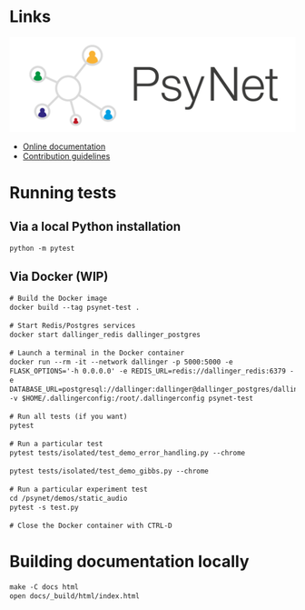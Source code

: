# Links

![Logo](psynet/resources/logo.svg)

- [Online documentation](https://computational-audition-lab.gitlab.io/psynet/)
- [Contribution guidelines](https://computational-audition-lab.gitlab.io/psynet/developer/basic_workflow.html)

# Running tests

## Via a local Python installation

```
python -m pytest
```

## Via Docker (WIP)

```
# Build the Docker image
docker build --tag psynet-test .

# Start Redis/Postgres services
docker start dallinger_redis dallinger_postgres

# Launch a terminal in the Docker container
docker run --rm -it --network dallinger -p 5000:5000 -e FLASK_OPTIONS='-h 0.0.0.0' -e REDIS_URL=redis://dallinger_redis:6379 -e DATABASE_URL=postgresql://dallinger:dallinger@dallinger_postgres/dallinger -v $HOME/.dallingerconfig:/root/.dallingerconfig psynet-test

# Run all tests (if you want)
pytest

# Run a particular test
pytest tests/isolated/test_demo_error_handling.py --chrome

pytest tests/isolated/test_demo_gibbs.py --chrome

# Run a particular experiment test
cd /psynet/demos/static_audio
pytest -s test.py

# Close the Docker container with CTRL-D
```

# Building documentation locally

```
make -C docs html
open docs/_build/html/index.html
```
